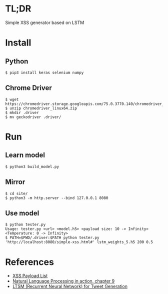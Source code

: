 # TL;DR

Simple XSS generator based on LSTM

# Install

## Python

    $ pip3 install keras selenium numpy

## Chrome Driver

    $ wget https://chromedriver.storage.googleapis.com/75.0.3770.140/chromedriver_linux64.zip
    $ unzip chromedriver_linux64.zip
    $ mkdir .driver
    $ mv geckodriver .driver/ 

# Run

## Learn model

    $ python3 build_model.py

## Mirror

    $ cd site/
    $ python3 -m http.server --bind 127.0.0.1 8080

## Use model


    $ python tester.py
    Usage: tester.py <url> <model.h5> <payload size: 10 -> Infinity> <Temperature: 0 -> Infinity>
    $ PATH=$PWD/.driver:$PATH python tester.py 'http://localhost:8080/simple-xss.html#' lstm_weights_5.h5 200 0.5

    

# References

 - [XSS Payload List](https://github.com/ismailtasdelen/xss-payload-list)
 - [Natural Language Processing in action, chapter 9](https://www.manning.com/books/natural-language-processing-in-action)
 - [LTSM (Recurrent Neural Network) for Tweet Generation](https://github.com/bcaine/TrumpBot)
